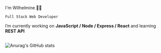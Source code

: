 ## 
 I'm Wilhelmine 👩‍💻
 
`Full Stack Web Developer`

 I’m currently working on **JavaScript / Node / Express / React** and learning **REST API**
 ##
 

![Anurag's GitHub stats](https://github-readme-stats.vercel.app/api?username=wilhelmine-erber&theme=bear&show_icons=true)

